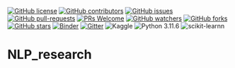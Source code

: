[![GitHub license](https://img.shields.io/github/license/Krishnaa-tech/NLP_research)](https://github.com/Krishnaa-tech/NLP_research/blob/main/LICENSE)
[![GitHub contributors](https://img.shields.io/github/contributors/Krishnaa-tech/NLP_research.svg)](https://GitHub.com/Krishnaa-tech/NLP_research/graphs/contributors/)
[![GitHub issues](https://img.shields.io/github/issues/Krishnaa-tech/NLP_research.svg)](https://GitHub.com/Krishnaa-tech/NLP_research/issues/)
[![GitHub pull-requests](https://img.shields.io/github/issues-pr/Krishnaa-tech/NLP_research.svg)](https://GitHub.com/Krishnaa-tech/NLP_research/pulls/)
[![PRs Welcome](https://img.shields.io/badge/PRs-welcome-brightgreen.svg?style=flat-square)](http://makeapullrequest.com)
[![GitHub watchers](https://img.shields.io/github/watchers/Krishnaa-tech/NLP_research.svg?style=social&label=Watch)](https://GitHub.com/Krishnaa-tech/NLP_research/watchers/)
[![GitHub forks](https://img.shields.io/github/forks/Krishnaa-tech/NLP_research.svg?style=social&label=Fork)](https://GitHub.com/Krishnaa-tech/NLP_research/network/)
[![GitHub stars](https://img.shields.io/github/stars/Krishnaa-tech/NLP_research.svg?style=social&label=Star)](https://GitHub.com/Krishnaa-tech/NLP_research/stargazers/)
[![Binder](https://mybinder.org/badge_logo.svg)](https://mybinder.org/v2/gh/Krishnaa-tech/NLP_research/HEAD)
[![Gitter](https://badges.gitter.im/Krishnaa-tech/NLP_research.svg)](https://gitter.im/Krishnaa-tech/NLP_research?utm_source=badge&utm_medium=badge&utm_campaign=pr-badge)
![Kaggle](https://img.shields.io/badge/Dataset-Kaggle-blue.svg) 
![Python 3.11.6](https://img.shields.io/badge/Python-3.11-brightgreen.svg) ![scikit-learnn](https://img.shields.io/badge/Library-Scikit_Learn-orange.svg)

# NLP_research
